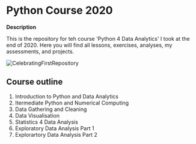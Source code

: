 # Python Course 2020

**Description**

This is the repository for teh course 'Python 4 Data Analytics' I took at the end of 2020. Here you will find all lessons, exercises, analyses, my assessments, and projects. 

![CelebratingFirstRepository](https://media.giphy.com/media/KYElw07kzDspaBOwf9/giphy.gif)


## Course outline

1. Introduction to Python and Data Analytics
2. Itermediate Python and Numerical Computing 
3. Data Gathering and Cleaning
4. Data Visualisation
5. Statistics 4 Data Analysis
6. Exploratory Data Analysis Part 1
7. Explorartory Data Analysis Part 2 